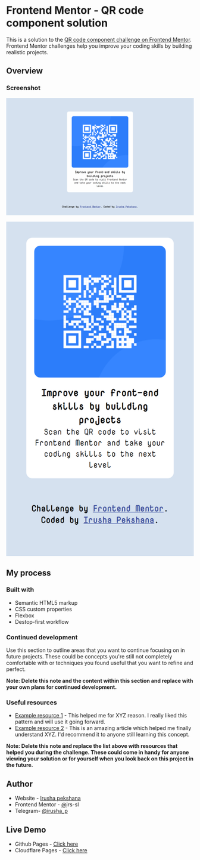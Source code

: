 # Frontend Mentor - QR code component solution

This is a solution to the [QR code component challenge on Frontend Mentor](https://www.frontendmentor.io/challenges/qr-code-component-iux_sIO_H). Frontend Mentor challenges help you improve your coding skills by building realistic projects.


## Overview

### Screenshot

![Desktop Design](https://github.com/irs22/QR-code-component-solution/blob/main/design/desktop-design.jpg)

![Mobile Design](https://github.com/irs22/QR-code-component-solution/blob/main/design/mobile-design.jpg)

## My process

### Built with

- Semantic HTML5 markup
- CSS custom properties
- Flexbox
- Destop-first workflow

### Continued development

Use this section to outline areas that you want to continue focusing on in future projects. These could be concepts you're still not completely comfortable with or techniques you found useful that you want to refine and perfect.

**Note: Delete this note and the content within this section and replace with your own plans for continued development.**

### Useful resources

- [Example resource 1](https://www.example.com) - This helped me for XYZ reason. I really liked this pattern and will use it going forward.
- [Example resource 2](https://www.example.com) - This is an amazing article which helped me finally understand XYZ. I'd recommend it to anyone still learning this concept.

**Note: Delete this note and replace the list above with resources that helped you during the challenge. These could come in handy for anyone viewing your solution or for yourself when you look back on this project in the future.**

## Author

- Website - [Irusha pekshana](http://irusha.ml)
- Frontend Mentor - [@](https://www.frontendmentor.io/profile/irs-sl)irs-sl
- Telegram- [@irusha_p](https://t.me/irusha_p)

## Live Demo

* Github Pages - [Click here](https://irs22.github.io/QR-code-component-solution/)
* Cloudflare Pages - [Click here](https://qr-code-component-solution.pages.dev/)
